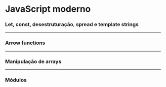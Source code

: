 # JavaScript moderno

###  Let, const, desestruturação, spread e template strings







___

### Arrow functions









___

### Manipulação de arrays









___

### Módulos





